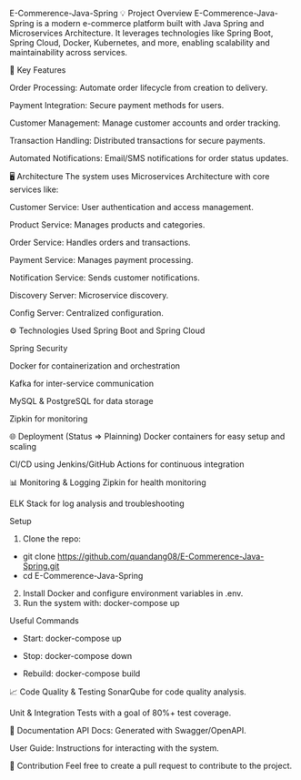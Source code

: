 E-Commerence-Java-Spring
💡 Project Overview
E-Commerence-Java-Spring is a modern e-commerce platform built with Java Spring and Microservices Architecture. It leverages technologies like Spring Boot, Spring Cloud, Docker, Kubernetes, and more, enabling scalability and maintainability across services.

🚀 Key Features

Order Processing: Automate order lifecycle from creation to delivery.

Payment Integration: Secure payment methods for users.

Customer Management: Manage customer accounts and order tracking.

Transaction Handling: Distributed transactions for secure payments.

Automated Notifications: Email/SMS notifications for order status updates.

🖥 Architecture
The system uses Microservices Architecture with core services like:

Customer Service: User authentication and access management.

Product Service: Manages products and categories.

Order Service: Handles orders and transactions.

Payment Service: Manages payment processing.

Notification Service: Sends customer notifications.

Discovery Server: Microservice discovery.

Config Server: Centralized configuration.

⚙ Technologies Used
Spring Boot and Spring Cloud

Spring Security

Docker for containerization and orchestration

Kafka for inter-service communication

MySQL & PostgreSQL for data storage

Zipkin for monitoring



🌐 Deployment (Status => Plainning)
Docker containers for easy setup and scaling

CI/CD using Jenkins/GitHub Actions for continuous integration

📊 Monitoring & Logging
Zipkin for health monitoring

ELK Stack for log analysis and troubleshooting

Setup
1. Clone the repo:   
- git clone https://github.com/quandang08/E-Commerence-Java-Spring.git
- cd E-Commerence-Java-Spring

2. Install Docker and configure environment variables in .env.
3. Run the system with: docker-compose up

Useful Commands
- Start: docker-compose up

- Stop: docker-compose down

- Rebuild: docker-compose build
  
📈 Code Quality & Testing
SonarQube for code quality analysis.

Unit & Integration Tests with a goal of 80%+ test coverage.

📝 Documentation
API Docs: Generated with Swagger/OpenAPI.

User Guide: Instructions for interacting with the system.

🤝 Contribution
Feel free to create a pull request to contribute to the project.  
